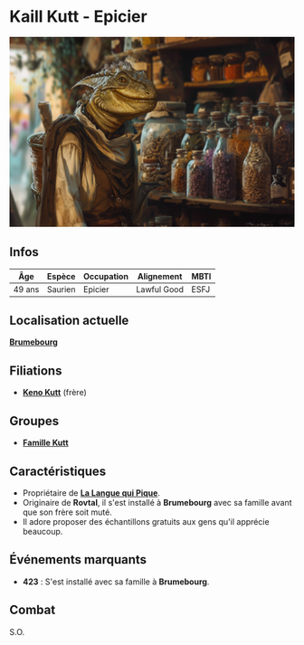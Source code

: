 # Kaill Kutt - Epicier
![Epicier](../../../_images/epicier_brumebourg.png)

## Infos 

| Âge | Espèce | Occupation | Alignement | MBTI |
| --- | ------ | ---------- | ---------- | ---- |
| 49 ans | Saurien | Epicier | Lawful Good | ESFJ |

## Localisation actuelle
[**Brumebourg**](../../VILLES/Brumebourg.md)

## Filiations
* [**Keno Kutt**](./Keno_Kutt.md) (frère)

## Groupes 
* [**Famille Kutt**](../ROVTAL/GROUPES/Famille_Kutt.md)

## Caractéristiques
* Propriétaire de [**La Langue qui Pique**](../../VILLES/Brumebourg.md#la-langue-qui-pique---epicerie).
* Originaire de **Rovtal**, il s'est installé à **Brumebourg** avec sa famille avant que son frère soit muté.
* Il adore proposer des échantillons gratuits aux gens qu'il apprécie beaucoup.

## Événements marquants
* **423** : S'est installé avec sa famille à **Brumebourg**.

## Combat
S.O.